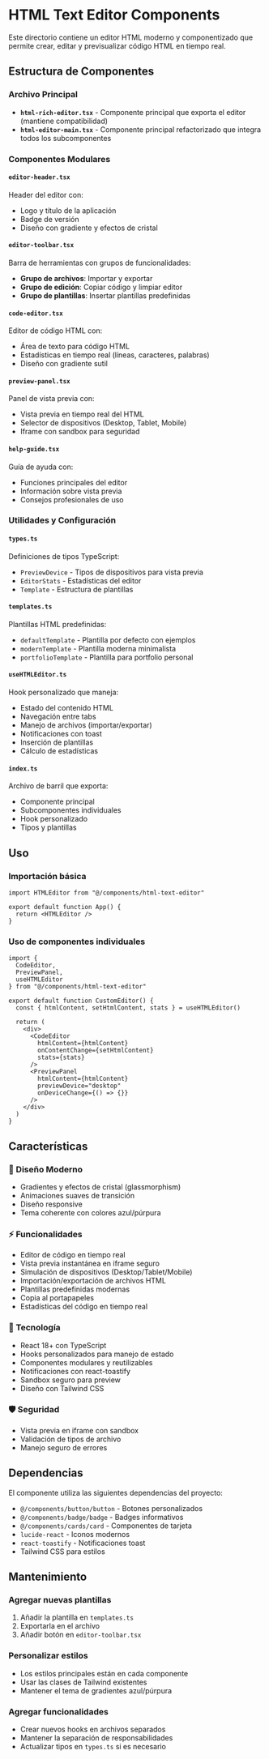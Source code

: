 # HTML Text Editor Components

Este directorio contiene un editor HTML moderno y componentizado que permite crear, editar y previsualizar código HTML en tiempo real.

## Estructura de Componentes

### Archivo Principal
- **`html-rich-editor.tsx`** - Componente principal que exporta el editor (mantiene compatibilidad)
- **`html-editor-main.tsx`** - Componente principal refactorizado que integra todos los subcomponentes

### Componentes Modulares

#### `editor-header.tsx`
Header del editor con:
- Logo y título de la aplicación
- Badge de versión
- Diseño con gradiente y efectos de cristal

#### `editor-toolbar.tsx`
Barra de herramientas con grupos de funcionalidades:
- **Grupo de archivos**: Importar y exportar
- **Grupo de edición**: Copiar código y limpiar editor
- **Grupo de plantillas**: Insertar plantillas predefinidas

#### `code-editor.tsx`
Editor de código HTML con:
- Área de texto para código HTML
- Estadísticas en tiempo real (líneas, caracteres, palabras)
- Diseño con gradiente sutil

#### `preview-panel.tsx`
Panel de vista previa con:
- Vista previa en tiempo real del HTML
- Selector de dispositivos (Desktop, Tablet, Mobile)
- Iframe con sandbox para seguridad

#### `help-guide.tsx`
Guía de ayuda con:
- Funciones principales del editor
- Información sobre vista previa
- Consejos profesionales de uso

### Utilidades y Configuración

#### `types.ts`
Definiciones de tipos TypeScript:
- `PreviewDevice` - Tipos de dispositivos para vista previa
- `EditorStats` - Estadísticas del editor
- `Template` - Estructura de plantillas

#### `templates.ts`
Plantillas HTML predefinidas:
- `defaultTemplate` - Plantilla por defecto con ejemplos
- `modernTemplate` - Plantilla moderna minimalista
- `portfolioTemplate` - Plantilla para portfolio personal

#### `useHTMLEditor.ts`
Hook personalizado que maneja:
- Estado del contenido HTML
- Navegación entre tabs
- Manejo de archivos (importar/exportar)
- Notificaciones con toast
- Inserción de plantillas
- Cálculo de estadísticas

#### `index.ts`
Archivo de barril que exporta:
- Componente principal
- Subcomponentes individuales
- Hook personalizado
- Tipos y plantillas

## Uso

### Importación básica
```tsx
import HTMLEditor from "@/components/html-text-editor"

export default function App() {
  return <HTMLEditor />
}
```

### Uso de componentes individuales
```tsx
import { 
  CodeEditor, 
  PreviewPanel, 
  useHTMLEditor 
} from "@/components/html-text-editor"

export default function CustomEditor() {
  const { htmlContent, setHtmlContent, stats } = useHTMLEditor()
  
  return (
    <div>
      <CodeEditor 
        htmlContent={htmlContent}
        onContentChange={setHtmlContent}
        stats={stats}
      />
      <PreviewPanel 
        htmlContent={htmlContent}
        previewDevice="desktop"
        onDeviceChange={() => {}}
      />
    </div>
  )
}
```

## Características

### 🎨 Diseño Moderno
- Gradientes y efectos de cristal (glassmorphism)
- Animaciones suaves de transición
- Diseño responsive
- Tema coherente con colores azul/púrpura

### ⚡ Funcionalidades
- Editor de código en tiempo real
- Vista previa instantánea en iframe seguro
- Simulación de dispositivos (Desktop/Tablet/Mobile)
- Importación/exportación de archivos HTML
- Plantillas predefinidas modernas
- Copia al portapapeles
- Estadísticas del código en tiempo real

### 🔧 Tecnología
- React 18+ con TypeScript
- Hooks personalizados para manejo de estado
- Componentes modulares y reutilizables
- Notificaciones con react-toastify
- Sandbox seguro para preview
- Diseño con Tailwind CSS

### 🛡️ Seguridad
- Vista previa en iframe con sandbox
- Validación de tipos de archivo
- Manejo seguro de errores

## Dependencias

El componente utiliza las siguientes dependencias del proyecto:
- `@/components/button/button` - Botones personalizados
- `@/components/badge/badge` - Badges informativos  
- `@/components/cards/card` - Componentes de tarjeta
- `lucide-react` - Iconos modernos
- `react-toastify` - Notificaciones toast
- Tailwind CSS para estilos

## Mantenimiento

### Agregar nuevas plantillas
1. Añadir la plantilla en `templates.ts`
2. Exportarla en el archivo
3. Añadir botón en `editor-toolbar.tsx`

### Personalizar estilos
- Los estilos principales están en cada componente
- Usar las clases de Tailwind existentes
- Mantener el tema de gradientes azul/púrpura

### Agregar funcionalidades
- Crear nuevos hooks en archivos separados
- Mantener la separación de responsabilidades
- Actualizar tipos en `types.ts` si es necesario
